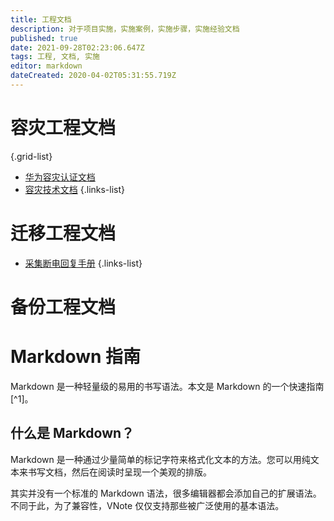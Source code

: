 ```yaml
---
title: 工程文档
description: 对于项目实施，实施案例，实施步骤，实施经验文档
published: true
date: 2021-09-28T02:23:06.647Z
tags: 工程, 文档, 实施
editor: markdown
dateCreated: 2020-04-02T05:31:55.719Z
---
```


# 容灾工程文档
{.grid-list}
-  [华为容灾认证文档](/zh/工程文档/华为认证容灾文档)
-  [容灾技术文档](/zh/工程文档/容灾技术文档)
{.links-list}
# 迁移工程文档
-  [采集断电回复手册](/zh/工程文档/采集断电回复手册)
{.links-list}
# 备份工程文档


# Markdown 指南
Markdown 是一种轻量级的易用的书写语法。本文是 Markdown 的一个快速指南[^1]。

## 什么是 Markdown？
Markdown 是一种通过少量简单的标记字符来格式化文本的方法。您可以用纯文本来书写文档，然后在阅读时呈现一个美观的排版。

其实并没有一个标准的 Markdown 语法，很多编辑器都会添加自己的扩展语法。不同于此，为了兼容性，VNote 仅仅支持那些被广泛使用的基本语法。

